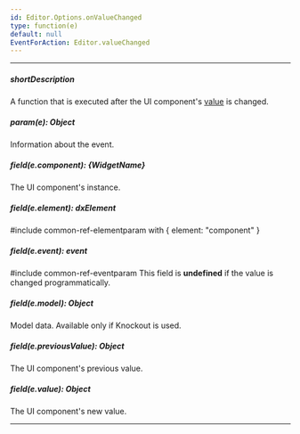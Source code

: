 ```yaml
---
id: Editor.Options.onValueChanged
type: function(e)
default: null
EventForAction: Editor.valueChanged
---
```

---
##### shortDescription
A function that is executed after the UI component's [value](/api-reference/10%20UI%20Widgets/Editor/1%20Configuration/value.md '{basewidgetpath}/Configuration/#value') is changed.

##### param(e): Object
Information about the event.

##### field(e.component): {WidgetName}
The UI component's instance.

##### field(e.element): dxElement
#include common-ref-elementparam with { element: "component" }

##### field(e.event): event
#include common-ref-eventparam This field is **undefined** if the value is changed programmatically.

##### field(e.model): Object
Model data. Available only if Knockout is used.

##### field(e.previousValue): Object
The UI component's previous value.

##### field(e.value): Object
The UI component's new value.

---
